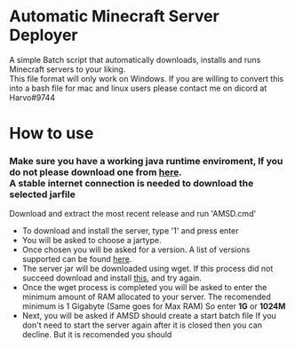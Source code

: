 # Automatic Minecraft Server Deployer
A simple Batch script that automatically downloads, installs and runs Minecraft servers to your liking. <br>
This file format will only work on Windows. If you are willing to convert this into a bash file for mac and linux users please contact me on dicord at Harvo#9744

# How to use
<h3>Make sure you have a working java runtime enviroment, If you do not please download one from <a href="https://java.com">here</a>.<br>
A stable internet connection is needed to download the selected jarfile</h3>

Download and extract the most recent release and run 'AMSD.cmd'

<ul>
<li>To download and install the server, type '1' and press enter</i>
<li>You will be asked to choose a jartype.</li>
<li>Once chosen you will be asked for a version. A list of versions supported can be found <a href="http://34.89.48.29/index.html">here</a>.</li>
<li>The server jar will be downloaded using wget. If this process did not succeed download and install <a href="http://gnuwin32.sourceforge.net/packages/wget.htm">this</a>, and try again.</li>
<li>Once the wget process is completed you will be asked to enter the minimum amount of RAM allocated to your server. The recomended minimum is 1 Gigabyte (Same goes for Max RAM) So enter <b>1G</b> or <b>1024M</b></li>
<li>Next, you will be asked if AMSD should create a start batch file If you don't need to start the server again after it is closed then you can decline. But it is recomended you should</li>
</ul>
